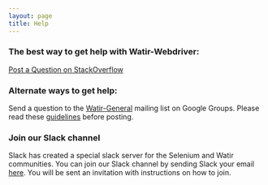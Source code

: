 ```yaml
---
layout: page
title: Help
---
```


### The best way to get help with Watir-Webdriver:
[Post a Question on StackOverflow](http://stackoverflow.com/questions/tagged/watir-webdriver)

### Alternate ways to get help:
Send a question to the [Watir-General](https://groups.google.com/forum/#!forum/watir-general) mailing list on Google Groups. Please read these [guidelines](https://github.com/watir/watir/wiki/Guidelines-for-Posting-to-Watir-General-Google-Group) before posting.

### Join our Slack channel
Slack has created a special slack server for the Selenium and Watir communities. You can join our Slack channel by sending Slack your email [here](http://seleniumhq.herokuapp.com). You will be sent an invitation with instructions on how to join.
